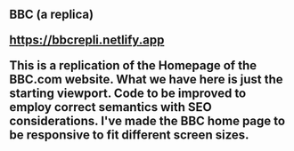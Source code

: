 <h2> BBC (a replica)

<a href="https://bbcrepli.netlify.app">https://bbcrepli.netlify.app</a>

This is a replication of the Homepage of the BBC.com website. What we have here is just the starting viewport. Code to be improved to employ correct semantics with SEO considerations.
I've made the BBC home page to be responsive to fit different screen sizes.
